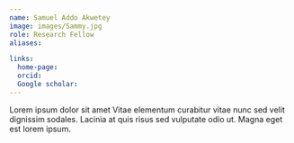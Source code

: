 ```yaml
---
name: Samuel Addo Akwetey
image: images/Sammy.jpg
role: Research Fellow
aliases:

links:
  home-page: 
  orcid: 
  Google scholar: 
---
```


Lorem ipsum dolor sit amet Vitae elementum curabitur vitae nunc sed velit dignissim sodales. Lacinia at quis risus sed vulputate odio ut. Magna eget est lorem ipsum.
